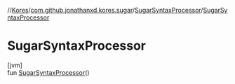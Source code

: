 //[Kores](../../../index.md)/[com.github.jonathanxd.kores.sugar](../index.md)/[SugarSyntaxProcessor](index.md)/[SugarSyntaxProcessor](-sugar-syntax-processor.md)

# SugarSyntaxProcessor

[jvm]\
fun [SugarSyntaxProcessor](-sugar-syntax-processor.md)()

